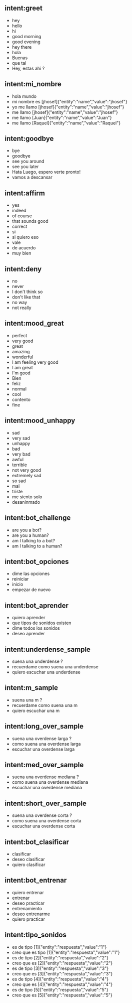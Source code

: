 ## intent:greet
- hey
- hello
- hi
- good morning
- good evening
- hey there
- hola 
- Buenas 
- que tal
- Hey, estas ahi ?


## intent:mi_nombre
- hola mundo
- mi nombre es [jhosef]{"entity":"name","value":"jhosef"}
- yo me llamo [jhosef]{"entity":"name","value":"jhosef"}
- me llamo [jhosef]{"entity":"name","value":"jhosef"}
- me llamo [Juan]{"entity":"name","value":"Juan"}
- me llamo [Raquel]{"entity":"name","value":"Raquel"}



## intent:goodbye
- bye
- goodbye
- see you around
- see you later
- Hata Luego, espero verte pronto!
- vamos a descansar


## intent:affirm
- yes
- indeed
- of course
- that sounds good
- correct
- si 
- si quiero eso
- vale 
- de acuerdo
- muy bien 

## intent:deny
- no
- never
- I don't think so
- don't like that
- no way
- not really

## intent:mood_great
- perfect
- very good
- great
- amazing
- wonderful
- I am feeling very good
- I am great
- I'm good
- Bien 
- feliz
- normal
- cool
- contento
- fine

## intent:mood_unhappy
- sad
- very sad
- unhappy
- bad
- very bad
- awful
- terrible
- not very good
- extremely sad
- so sad
- mal 
- triste 
- me siento solo
- desaninmado

## intent:bot_challenge
- are you a bot?
- are you a human?
- am I talking to a bot?
- am I talking to a human?


 

## intent:bot_opciones
- dime las opciones
- reiniciar
- inicio
- empezar de nuevo

## intent:bot_aprender
- quiero aprender 
- que tipos de sonidos existen 
- dime todos los sonidos
- deseo aprender

## intent:underdense_sample
-  suena una underdense ?
- recuerdame como suena una underdense
- quiero escuchar una underdense 

## intent:m_sample
-  suena una m ?
- recuerdame como suena una m
- quiero escuchar una m 

## intent:long_over_sample
-  suena una overdense larga  ?
-  como suena una overdense larga 
-  escuchar una overdense larga

## intent:med_over_sample
-  suena una overdense mediana  ?
-  como suena una overdense mediana 
-  escuchar una overdense mediana  

## intent:short_over_sample
-  suena una overdense corta  ?
-  como suena una overdense corta 
-  escuchar una overdense corta  


## intent:bot_clasificar
- clasificar
- deseo clasificar
- quiero clasificar

## intent:bot_entrenar
- quiero entrenar
- entrenar 
- deseo practicar
- entrenamiento
- deseo entrenarme 
- quiero practicar

## intent:tipo_sonidos
- es de tipo [1]{"entity":"respuesta","value":"1"}
- creo que es tipo [1]{"entity":"respuesta","value":"1"}
- es de tipo [2]{"entity":"respuesta","value":"2"}
- creo que es [2]{"entity":"respuesta","value":"2"}
- es de tipo [3]{"entity":"respuesta","value":"3"}
- creo que es [3]{"entity":"respuesta","value":"3"}
- es de tipo [4]{"entity":"respuesta","value":"4"}
- creo que es [4]{"entity":"respuesta","value":"4"}
- es de tipo [5]{"entity":"respuesta","value":"5"}
- creo que es [5]{"entity":"respuesta","value":"5"}
